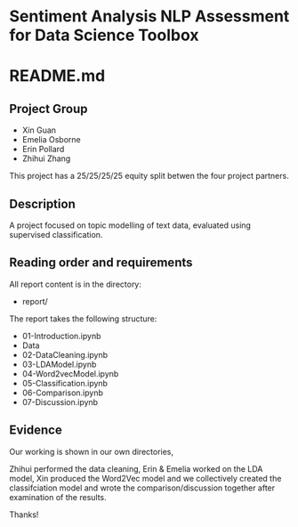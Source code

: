 # Sentiment Analysis NLP Assessment for Data Science Toolbox

# README.md

## Project Group

* Xin Guan
* Emelia Osborne
* Erin Pollard
* Zhihui Zhang

This project has a 25/25/25/25 equity split betwen the four project partners.

## Description
A project focused on topic modelling of text data, evaluated using supervised classification.

## Reading order and requirements

All report content is in the directory:

* report/

The report takes the following structure:

* 01-Introduction.ipynb
* Data
* 02-DataCleaning.ipynb
* 03-LDAModel.ipynb
* 04-Word2vecModel.ipynb
* 05-Classification.ipynb
* 06-Comparison.ipynb
* 07-Discussion.ipynb

## Evidence

Our working is shown in our own directories,

Zhihui performed the data cleaning, Erin & Emelia worked on the LDA model, Xin produced the Word2Vec model and we collectively created the classifciation model and wrote the comparison/discussion together after examination of the results.


Thanks!
